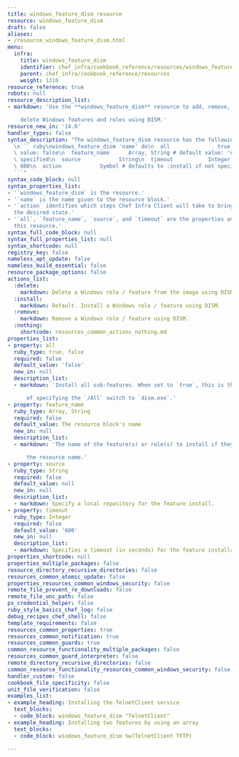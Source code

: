 ```yaml
---
title: windows_feature_dism resource
resource: windows_feature_dism
draft: false
aliases:
- /resource_windows_feature_dism.html
menu:
  infra:
    title: windows_feature_dism
    identifier: chef_infra/cookbook_reference/resources/windows_feature_dism windows_feature_dism
    parent: chef_infra/cookbook_reference/resources
    weight: 1310
resource_reference: true
robots: null
resource_description_list:
- markdown: 'Use the **windows_feature_dism** resource to add, remove, or entirely

    delete Windows features and roles using DISM.'
resource_new_in: '14.0'
handler_types: false
syntax_description: "The windows_feature_dism resource has the following syntax:\n\
  \n``` ruby\nwindows_feature_dism 'name' do\n  all               true, false # default\
  \ value: false\n  feature_name      Array, String # default value: 'name' unless\
  \ specified\n  source            String\n  timeout           Integer # default value:\
  \ 600\n  action            Symbol # defaults to :install if not specified\nend\n\
  ```"
syntax_code_block: null
syntax_properties_list:
- '`windows_feature_dism` is the resource.'
- '`name` is the name given to the resource block.'
- '`action` identifies which steps Chef Infra Client will take to bring the node into
  the desired state.'
- '`all`, `feature_name`, `source`, and `timeout` are the properties available to
  this resource.'
syntax_full_code_block: null
syntax_full_properties_list: null
syntax_shortcode: null
registry_key: false
nameless_apt_update: false
nameless_build_essential: false
resource_package_options: false
actions_list:
  :delete:
    markdown: Delete a Windows role / feature from the image using DISM.
  :install:
    markdown: Default. Install a Windows role / feature using DISM.
  :remove:
    markdown: Remove a Windows role / feature using DISM.
  :nothing:
    shortcode: resources_common_actions_nothing.md
properties_list:
- property: all
  ruby_type: true, false
  required: false
  default_value: 'false'
  new_in: null
  description_list:
  - markdown: 'Install all sub-features. When set to `true`, this is the equivalent

      of specifying the `/All` switch to `dism.exe`.'
- property: feature_name
  ruby_type: Array, String
  required: false
  default_value: The resource block's name
  new_in: null
  description_list:
  - markdown: 'The name of the feature(s) or role(s) to install if they differ from

      the resource name.'
- property: source
  ruby_type: String
  required: false
  default_value: null
  new_in: null
  description_list:
  - markdown: Specify a local repository for the feature install.
- property: timeout
  ruby_type: Integer
  required: false
  default_value: '600'
  new_in: null
  description_list:
  - markdown: Specifies a timeout (in seconds) for the feature installation.
properties_shortcode: null
properties_multiple_packages: false
resource_directory_recursive_directories: false
resources_common_atomic_update: false
properties_resources_common_windows_security: false
remote_file_prevent_re_downloads: false
remote_file_unc_path: false
ps_credential_helper: false
ruby_style_basics_chef_log: false
debug_recipes_chef_shell: false
template_requirements: false
resources_common_properties: true
resources_common_notification: true
resources_common_guards: true
common_resource_functionality_multiple_packages: false
resources_common_guard_interpreter: false
remote_directory_recursive_directories: false
common_resource_functionality_resources_common_windows_security: false
handler_custom: false
cookbook_file_specificity: false
unit_file_verification: false
examples_list:
- example_heading: Installing the TelnetClient service
  text_blocks:
  - code_block: windows_feature_dism "TelnetClient"
- example_heading: Installing two features by using an array
  text_blocks:
  - code_block: windows_feature_dism %w(TelnetClient TFTP)

---
```

